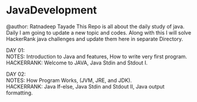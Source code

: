 # JavaDevelopment

@author: Ratnadeep Tayade
This Repo is all about the daily study of java. Daily I am going to update a new topic and codes. Along with this I will solve HackerRank java challenges and update them here in separate Directory.

DAY 01:<br> 
NOTES: Introduction to Java and features, How to write very first program.<br>
HACKERRANK: Welcome to JAVA, Java Stdin and Stdout I.<br>

DAY 02: <br>
NOTES: How Program Works, (JVM, JRE, and JDK).<br>
HACKERRANK: Java If-else, Java Stdin and Stdout II, Java output formatting.<br>


